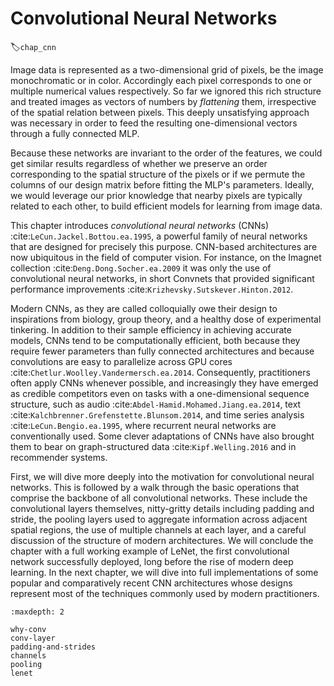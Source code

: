 # Convolutional Neural Networks
:label:`chap_cnn`

Image data is represented as a two-dimensional grid of pixels, be the image
monochromatic or in color. Accordingly each pixel corresponds to one
or multiple numerical values respectively. So far we ignored this rich
structure and treated images as vectors of numbers by *flattening* them, irrespective of the spatial relation between pixels. This
deeply unsatisfying approach was necessary in order to feed the
resulting one-dimensional vectors through a fully connected MLP.

Because these networks are invariant to the order of the features, we
could get similar results regardless of whether we preserve an order
corresponding to the spatial structure of the pixels or if we permute
the columns of our design matrix before fitting the MLP's parameters.
Ideally, we would leverage our prior knowledge that nearby pixels
are typically related to each other, to build efficient models for
learning from image data.

This chapter introduces *convolutional neural networks* (CNNs)
:cite:`LeCun.Jackel.Bottou.ea.1995`, a powerful family of neural networks that
are designed for precisely this purpose.
CNN-based architectures are
now ubiquitous in the field of computer vision.
For instance, on the Imagnet collection
:cite:`Deng.Dong.Socher.ea.2009` it was only the use of convolutional neural
networks, in short Convnets that provided significant performance
improvements :cite:`Krizhevsky.Sutskever.Hinton.2012`.

Modern CNNs, as they are called colloquially owe their design to
inspirations from biology, group theory, and a healthy dose of
experimental tinkering.  In addition to their sample efficiency in
achieving accurate models, CNNs tend to be computationally efficient,
both because they require fewer parameters than fully connected
architectures and because convolutions are easy to parallelize across
GPU cores :cite:`Chetlur.Woolley.Vandermersch.ea.2014`.  Consequently, practitioners often
apply CNNs whenever possible, and increasingly they have emerged as
credible competitors even on tasks with a one-dimensional sequence
structure, such as audio :cite:`Abdel-Hamid.Mohamed.Jiang.ea.2014`, text
:cite:`Kalchbrenner.Grefenstette.Blunsom.2014`, and time series analysis
:cite:`LeCun.Bengio.ea.1995`, where recurrent neural networks are
conventionally used.  Some clever adaptations of CNNs have also
brought them to bear on graph-structured data :cite:`Kipf.Welling.2016` and
in recommender systems.

First, we will dive more deeply into the motivation for convolutional
neural networks. This is followed by a walk through the basic operations
that comprise the backbone of all convolutional networks.
These include the convolutional layers themselves,
nitty-gritty details including padding and stride,
the pooling layers used to aggregate information
across adjacent spatial regions,
the use of multiple channels  at each layer,
and a careful discussion of the structure of modern architectures.
We will conclude the chapter with a full working example of LeNet,
the first convolutional network successfully deployed,
long before the rise of modern deep learning.
In the next chapter, we will dive into full implementations
of some popular and comparatively recent CNN architectures
whose designs represent most of the techniques
commonly used by modern practitioners.

```toc
:maxdepth: 2

why-conv
conv-layer
padding-and-strides
channels
pooling
lenet
```

